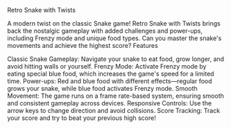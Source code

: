 Retro Snake with Twists

A modern twist on the classic Snake game! Retro Snake with Twists brings back the nostalgic gameplay with added challenges and power-ups, including Frenzy mode and unique food types. Can you master the snake's movements and achieve the highest score?
Features

Classic Snake Gameplay: Navigate your snake to eat food, grow longer, and avoid hitting walls or yourself.
Frenzy Mode: Activate Frenzy mode by eating special blue food, which increases the game's speed for a limited time.
Power-ups: Red and blue food with different effects—regular food grows your snake, while blue food activates Frenzy mode.
Smooth Movement: The game runs on a frame rate-based system, ensuring smooth and consistent gameplay across devices.
Responsive Controls: Use the arrow keys to change direction and avoid collisions.
Score Tracking: Track your score and try to beat your previous high score!
